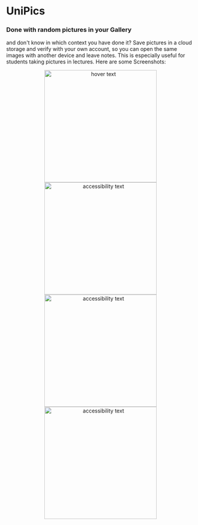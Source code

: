 # UniPics
<h3>Done with random pictures in your Gallery </h3> and don't know in which context you have done it?
Save pictures in a cloud storage and verify with your own account, so you can open the same images with another device and leave notes.
This is especially useful for students taking pictures in lectures.
Here are some Screenshots:

<p align="center">
  <img src="https://firebasestorage.googleapis.com/v0/b/unipics-caa4e.appspot.com/o/screenshots%2FScreenshot_20190906-113535_UniPics.jpg?alt=media&token=e1278172-62c8-42f7-8267-37968cd04558" width="300" title="hover text">
  <img src="https://firebasestorage.googleapis.com/v0/b/unipics-caa4e.appspot.com/o/screenshots%2FScreenshot_20190905-150550_UniPics.jpg?alt=media&token=1d8d2655-3557-4fa5-84df-070c410a588e" width="300" alt="accessibility text">
  <img src="https://firebasestorage.googleapis.com/v0/b/unipics-caa4e.appspot.com/o/screenshots%2FScreenshot_20190905-150855_UniPics.jpg?alt=media&token=4d3da104-7112-482a-9b0f-553fe8c4c607" width="300" alt="accessibility text">
  <img src="https://firebasestorage.googleapis.com/v0/b/unipics-caa4e.appspot.com/o/screenshots%2FScreenshot_20190905-152317_UniPics.jpg?alt=media&token=d582b6ee-c32c-423d-8b50-1c8431a91573" width="300" alt="accessibility text">
 
</p>
